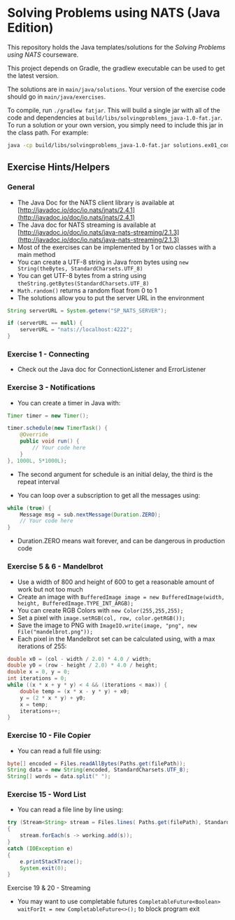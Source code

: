 # Solving Problems using NATS (Java Edition)

This repository holds the Java templates/solutions for the _Solving Problems using NATS_ courseware.

This project depends on Gradle, the gradlew executable can be used to get the latest version.

The solutions are in `main/java/solutions`. Your version of the exercise code should go in `main/java/exercises`.

To compile, run `./gradlew fatjar`. This will build a single jar with all of the code and dependencies at
`build/libs/solvingproblems_java-1.0-fat.jar`. To run a solution or your own version, you simply need to include 
this jar in the class path. For example:

```bash
java -cp build/libs/solvingproblems_java-1.0-fat.jar solutions.ex01_connecting.Connecting
```

## Exercise Hints/Helpers

### General

* The Java Doc for the NATS client library is available at [http://javadoc.io/doc/io.nats/jnats/2.4.1](http://javadoc.io/doc/io.nats/jnats/2.4.1)
* The Java doc for NATS streaming is available at [http://javadoc.io/doc/io.nats/java-nats-streaming/2.1.3](http://javadoc.io/doc/io.nats/java-nats-streaming/2.1.3)
* Most of the exercises can be implemented by 1 or two classes with a main method
* You can create a UTF-8 string in Java from bytes using `new String(theBytes, StandardCharsets.UTF_8)`
* You can get UTF-8 bytes from a string using `theString.getBytes(StandardCharsets.UTF_8)`
* `Math.random()` returns a random float from 0 to 1
* The solutions allow you to put the server URL in the environment

```java
String serverURL = System.getenv("SP_NATS_SERVER");

if (serverURL == null) {
    serverURL = "nats://localhost:4222";
}
```

### Exercise 1 - Connecting

* Check out the Java doc for ConnectionListener and ErrorListener

### Exercise 3 - Notifications

* You can create a timer in Java with:

```java
Timer timer = new Timer();

timer.schedule(new TimerTask() {
    @Override
    public void run() {
        // Your code here
    }
}, 1000L, 5*1000L);
```

* The second argument for schedule is an initial delay, the third is the repeat interval

* You can loop over a subscription to get all the messages using:

```java
while (true) {
    Message msg = sub.nextMessage(Duration.ZERO);
    // Your code here
}
```

* Duration.ZERO means wait forever, and can be dangerous in production code

### Exercise 5 & 6 - Mandelbrot

* Use a width of 800 and height of 600 to get a reasonable amount of work but not too much
* Create an image with `BufferedImage image = new BufferedImage(width, height, BufferedImage.TYPE_INT_ARGB);`
* You can create RGB Colors with `new Color(255,255,255);`
* Set a pixel with `image.setRGB(col, row, color.getRGB());`
* Save the image to PNG with `ImageIO.write(image, "png", new File("mandelbrot.png"));`
* Each pixel in the Mandelbrot set can be calculated using, with a max iterations of 255:

```java
double x0 = (col - width / 2.0) * 4.0 / width;
double y0 = (row - height / 2.0) * 4.0 / height;
double x = 0, y = 0;
int iterations = 0;
while ((x * x + y * y) < 4 && (iterations < max)) {
    double temp = (x * x - y * y) + x0;
    y = (2 * x * y) + y0;
    x = temp;
    iterations++;
}
```

### Exercise 10 - File Copier

* You can read a full file using:

```java
byte[] encoded = Files.readAllBytes(Paths.get(filePath));
String data = new String(encoded, StandardCharsets.UTF_8);
String[] words = data.split(" ");
```

### Exercise 15 - Word List

* You can read a file line by line using:

```java
try (Stream<String> stream = Files.lines( Paths.get(filePath), StandardCharsets.UTF_8))
{
    stream.forEach(s -> working.add(s));
}
catch (IOException e)
{
    e.printStackTrace();
    System.exit(0);
}
```


Exercise 19 & 20 - Streaming

* You may want to use completable futures `CompletableFuture<Boolean> waitForIt = new CompletableFuture<>();` to block program exit